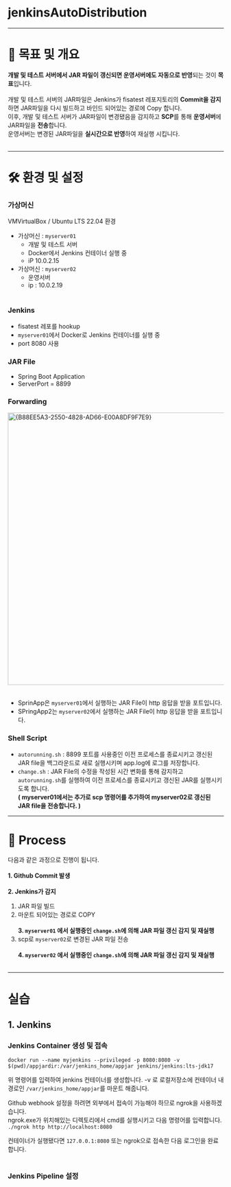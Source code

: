 # jenkinsAutoDistribution
---
# 🎯 목표 및 개요
**개발 및 테스트 서버에서 JAR 파일이 갱신되면 운영서버에도 자동으로 반영**되는 것이 **목표**입니다.</br></br>
개발 및 테스트 서버의 JAR파일은 Jenkins가 fisatest 레포지토리의 **Commit을 감지**하면 JAR파일을 다시 빌드하고 바인드 되어있는 경로에 Copy 합니다.</br>
이후, 개발 및 테스트 서버가 JAR파일이 변경됐음을 감지하고 **SCP**를 통해 **운영서버**에 JAR파일을 **전송**합니다.</br>
운영서버는 변경된 JAR파일을 **실시간으로 반영**하여 재실행 시킵니다.</br></br>

---
# 🛠️ 환경 및 설정
### 가상머신
VMVirtualBox / Ubuntu LTS 22.04 환경
- 가상머신 : `myserver01`
  - 개발 및 테스트 서버</br>
  - Docker에서 Jenkins 컨테이너 실행 중</br>
  - iP 10.0.2.15</br>
- 가상머신 : `myserver02`
  - 운영서버</br>
  - ip : 10.0.2.19</br></br>
### Jenkins
- fisatest 레포를 hookup
- `myserver01`에서 Docker로 Jenkins 컨테이너를 실행 중</br>
- port 8080 사용

### JAR File
- Spring Boot Application
- ServerPort = 8899

### Forwarding
<img width="635" alt="{B88EE5A3-2550-4828-AD66-E00A8DF9F7E9}" src="https://github.com/user-attachments/assets/3683c4fd-8945-4ed5-940f-5fdb1366579a"></br></br>
- SprinApp은 `myserver01`에서 실행하는 JAR File이 http 응답을 받을 포트입니다.</br>
- SPringApp2는 `myserver02`에서 실행하는 JAR File이 http 응답을 받을 포트입니다.</br>

### Shell Script
- `autorunning.sh` : 8899 포트를 사용중인 이전 프로세스를 종료시키고 갱신된 JAR file을 백그라운드로 새로 실행시키며  app.log에 로그를 저장합니다.
- `change.sh` : JAR File의 수정을 작성된 시간 변화를 통해 감지하고 `autorunning.sh`를 실행하여 이전 프로세스를 종료시키고 갱신된 JAR를 실행시키도록 합니다.
</br> **( myserver01에서는 추가로 scp 명령어를 추가하여 myserver02로 갱신된 JAR file을 전송합니다. )** 

---
# 📜 Process
다음과 같은 과정으로 진행이 됩니다.</br></br>
**1. Github Commit 발생**</br></br>
**2. Jenkins가 감지**
   1. JAR 파일 빌드
   2. 마운트 되어있는 경로로 COPY</br></br>
**3. `myserver01` 에서 실행중인 `change.sh`에 의해 JAR 파일 갱신 감지 및 재실행**
   1. scp로 `myserver02`로 변경된 JAR 파일 전송</br></br>
**4. `myserver02` 에서 실행중인 `change.sh`에 의해 JAR 파일 갱신 감지 및 재실행**</br></br>

---
# 실습
## 1. Jenkins
### Jenkins Container 생성 및 접속
```shell
docker run --name myjenkins --privileged -p 8080:8080 -v $(pwd)/appjardir:/var/jenkins_home/appjar jenkins/jenkins:lts-jdk17
```
위 명령어를 입력하여 jenkins 컨테이너를 생성합니다. -v 로 로컬저장소에 컨테이너 내 경로인 `/var/jenkins_home/appjar`를 마운트 해줍니다.</br>

Github webhook 설정을 하려면 외부에서 접속이 가능해야 하므로 ngrok을 사용하겠습니다.</br>
ngrok.exe가 위치해있는 디렉토리에서 cmd를 실행시키고 다음 명령어를 입력합니다.</br>
`./ngrok http http://localhost:8080`

컨테이너가 실행됐다면 `127.0.0.1:8080` 또는 ngrok으로 접속한 다음 로그인을 완료합니다.
</br></br>

### Jenkins Pipeline 설정

